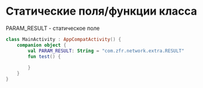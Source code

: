 # Статические поля/функции класса

PARAM\_RESULT - статическое поле

```kotlin
class MainActivity : AppCompatActivity() {
    companion object {
        val PARAM_RESULT: String = "com.zfr.network.extra.RESULT"
        fun test() {
            
        }
    }    
}
```



